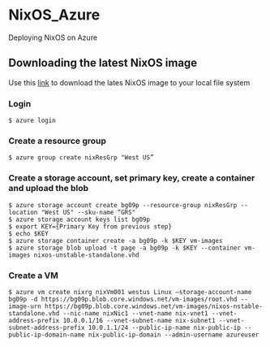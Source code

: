 # NixOS_Azure
Deploying NixOS on Azure

## Downloading the latest NixOS image 
Use this [link](https://nixos.blob.core.windows.net/images/nixos-unstable-nixops.vhd) to download the lates NixOS image to your local file system

### Login 
  ```$ azure login```

### Create a resource group
  ```$ azure group create nixResGrp "West US”```

### Create a storage account, set primary key, create a container and upload the blob
```
$ azure storage account create bg09p --resource-group nixResGrp --location "West US" --sku-name “GRS"
$ azure storage account keys list bg09p
$ export KEY={Primary Key from previous step}
$ echo $KEY
$ azure storage container create -a bg09p -k $KEY vm-images
$ azure storage blob upload -t page -a bg09p -k $KEY --container vm-images nixos-unstable-standalone.vhd
```

### Create a VM 
```
$ azure vm create nixrg nixVm001 westus Linux —storage-account-name bg09p -d https://bg09p.blob.core.windows.net/vm-images/root.vhd --image-urn https://bg09p.blob.core.windows.net/vm-images/nixos-nstable-standalone.vhd --nic-name nixNic1 --vnet-name nix-vnet1 --vnet-address-prefix 10.0.0.1/16 --vnet-subnet-name nix-subnet1 --vnet-subnet-address-prefix 10.0.1.1/24 --public-ip-name nix-public-ip --public-ip-domain-name nix-public-ip-domain --admin-username azureuser
```
